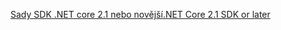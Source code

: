 [<span data-ttu-id="d6c40-101">Sady SDK .NET core 2.1 nebo novější</span><span class="sxs-lookup"><span data-stu-id="d6c40-101">.NET Core 2.1 SDK or later</span></span>](https://www.microsoft.com/net/download/all)

